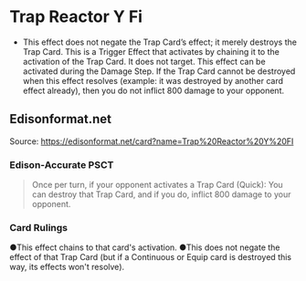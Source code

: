 # Trap Reactor Y Fi

*   This effect does not negate the Trap Card’s effect; it merely destroys the Trap Card. This is a Trigger Effect that activates by chaining it to the activation of the Trap Card. It does not target. This effect can be activated during the Damage Step. If the Trap Card cannot be destroyed when this effect resolves (example: it was destroyed by another card effect already), then you do not inflict 800 damage to your opponent.

## Edisonformat.net

Source: https://edisonformat.net/card?name=Trap%20Reactor%20Y%20FI

### Edison-Accurate PSCT

> Once per turn, if your opponent activates a Trap Card (Quick): You can destroy that Trap Card, and if you do, inflict 800 damage to your opponent.

### Card Rulings

●This effect chains to that card's activation.
●This does not negate the effect of that Trap Card (but if a Continuous or Equip card is destroyed this way, its effects won't resolve).
            